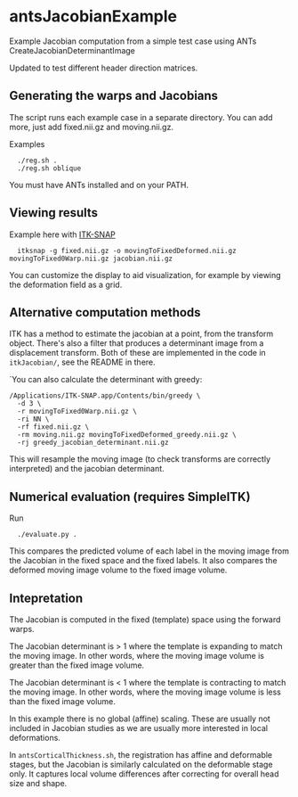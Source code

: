 # antsJacobianExample

Example Jacobian computation from a simple test case using ANTs
CreateJacobianDeterminantImage

Updated to test different header direction matrices.

## Generating the warps and Jacobians

The script runs each example case in a separate directory. You can add more, just add
fixed.nii.gz and moving.nii.gz.

Examples

```
  ./reg.sh .
  ./reg.sh oblique
```
You must have ANTs installed and on your PATH.


## Viewing results

Example here with [ITK-SNAP](http://itksnap.org)

```
  itksnap -g fixed.nii.gz -o movingToFixedDeformed.nii.gz movingToFixed0Warp.nii.gz jacobian.nii.gz
```

You can customize the display to aid visualization, for example by viewing the deformation
field as a grid.


## Alternative computation methods

ITK has a method to estimate the jacobian at a point, from the transform object.
There's also a filter that produces a determinant image from a displacement
transform. Both of these are implemented in the code in `itkJacobian/`, see the
README in there.

`You can also calculate the determinant with greedy:

```
/Applications/ITK-SNAP.app/Contents/bin/greedy \
  -d 3 \
  -r movingToFixed0Warp.nii.gz \
  -ri NN \
  -rf fixed.nii.gz \
  -rm moving.nii.gz movingToFixedDeformed_greedy.nii.gz \
  -rj greedy_jacobian_determinant.nii.gz
```

This will resample the moving image (to check transforms are correctly
interpreted) and the jacobian determinant.


## Numerical evaluation (requires SimpleITK)

Run

```
  ./evaluate.py .
```

This compares the predicted volume of each label in the moving image from the Jacobian in
the fixed space and the fixed labels. It also compares the deformed moving image volume to
the fixed image volume.


## Intepretation

The Jacobian is computed in the fixed (template) space using the forward warps.

The Jacobian determinant is > 1 where the template is expanding to match the moving image.
In other words, where the moving image volume is greater than the fixed image volume.

The Jacobian determinant is < 1 where the template is contracting to match the moving image.
In other words, where the moving image volume is less than the fixed image volume.

In this example there is no global (affine) scaling. These are usually not included in Jacobian
studies as we are usually more interested in local deformations.

In `antsCorticalThickness.sh`, the registration has affine and deformable stages, but the Jacobian
is similarly calculated on the deformable stage only. It captures local volume differences after
correcting for overall head size and shape.

